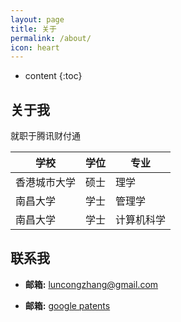 ```yaml
---
layout: page
title: 关于
permalink: /about/
icon: heart
---
```


* content
{:toc}

## 关于我

就职于腾讯财付通

|  学校   | 学位  | 专业  |
|  ----  | ----  | ----   |
| 香港城市大学 | 硕士  | 理学  |
| 南昌大学  | 学士  | 管理学  |
| 南昌大学  | 学士  | 计算机科学  |

## 联系我

* **邮箱:** luncongzhang@gmail.com
  
* **邮箱:** [google patents](https://patents.google.com/?inventor=%E5%BC%A0%E4%BC%A6%E8%81%AA)

